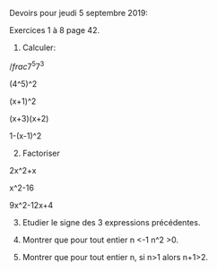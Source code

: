 Devoirs pour jeudi 5 septembre 2019:

Exercices 1 à 8 page 42.


1. Calculer:

$/frac{7^5}{7^3}$

(4^5)^2

(x+1)^2

(x+3)(x+2)

1-(x-1)^2

2. Factoriser

2x^2+x

x^2-16

9x^2-12x+4

3. Etudier le signe des 3 expressions précédentes.

4. Montrer que pour tout entier n <-1 n^2 >0.

5. Montrer que pour tout entier n, si n>1 alors n+1>2.

